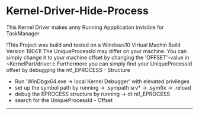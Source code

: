 # Kernel-Driver-Hide-Process
This Kernel Driver makes anny Running Appplication invisible for TaskManager

!This Project was build and tested on a Windows10 Virtual Machin Build Version 19041!
The UniqueProcessId may differ on your machine. You can simply change it to your machine offset by changing the 'OFFSET'-value in ~KernelPart/driver.c
Furthermore you can simply find your UniqueProcessId offset by debugging the nt!_EPROCESS - Structure
- Run 'WinDbgx64.exe -> local Kernel Debugger' with elevated privileges
- set up the symbol path by running -> .sympath srv* -> .symfix -> .reload
- debug the EPROCESS structure by running -> dt nt!_EPROCESS
- search for the UniqueProcessId - Offset
--------------------

